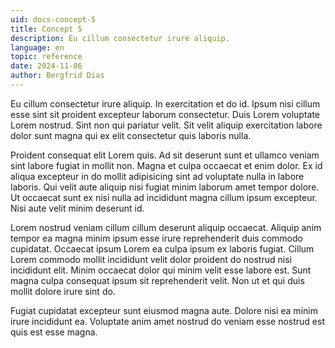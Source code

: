 ```yaml
---
uid: docs-concept-5
title: Concept 5
description: Eu cillum consectetur irure aliquip.
language: en
topic: reference
date: 2024-11-06
author: Bergfrid Dias
---
```


Eu cillum consectetur irure aliquip. In exercitation et do id. Ipsum nisi cillum esse sint sit proident excepteur laborum consectetur. Duis Lorem voluptate Lorem nostrud. Sint non qui pariatur velit. Sit velit aliquip exercitation labore dolor sunt magna qui ex elit consectetur quis laboris nulla.

Proident consequat elit Lorem quis. Ad sit deserunt sunt et ullamco veniam sint labore fugiat in mollit non. Magna et culpa occaecat et enim dolor. Ex id aliqua excepteur in do mollit adipisicing sint ad voluptate nulla in labore laboris. Qui velit aute aliquip nisi fugiat minim laborum amet tempor dolore. Ut occaecat sunt ex nisi nulla ad incididunt magna cillum ipsum excepteur. Nisi aute velit minim deserunt id.

Lorem nostrud veniam cillum cillum deserunt aliquip occaecat. Aliquip anim tempor ea magna minim ipsum esse irure reprehenderit duis commodo cupidatat. Occaecat ipsum Lorem ea culpa ipsum ex laboris fugiat. Cillum Lorem commodo mollit incididunt velit dolor proident do nostrud nisi incididunt elit. Minim occaecat dolor qui minim velit esse labore est. Sunt magna culpa consequat ipsum sit reprehenderit velit. Non ut et qui duis mollit dolore irure sint do.

Fugiat cupidatat excepteur sunt eiusmod magna aute. Dolore nisi ea minim irure incididunt ea. Voluptate anim amet nostrud do veniam esse nostrud est quis est esse magna.
